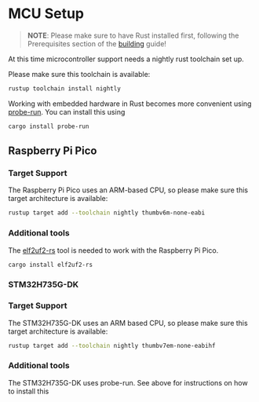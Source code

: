 # MCU Setup

> **NOTE**: Please make sure to have Rust installed first, following the
> Prerequisites section of the [building](building.md) guide!

At this time microcontroller support needs a nightly rust toolchain set up.

Please make sure this toolchain is available:

```sh
rustup toolchain install nightly
```

Working with embedded hardware in Rust becomes more convenient using
[probe-run](https://github.com/knurling-rs/probe-run). You can install this
using

```sh
cargo install probe-run
```

## Raspberry Pi Pico

### Target Support

The Raspberry Pi Pico uses an ARM-based CPU, so please make sure this target architecture is
available:

```sh
rustup target add --toolchain nightly thumbv6m-none-eabi
```

### Additional tools

The [elf2uf2-rs](https://github.com/jonil/elf2uf2-rs) tool is needed to work with the Raspberry Pi Pico.

```sh
cargo install elf2uf2-rs
```

### STM32H735G-DK

### Target Support

The STM32H735G-DK uses an ARM based CPU, so please make sure this target architecture is
available:

```sh
rustup target add --toolchain nightly thumbv7em-none-eabihf
```

### Additional tools

The STM32H735G-DK uses probe-run. See above for instructions on how to install this
